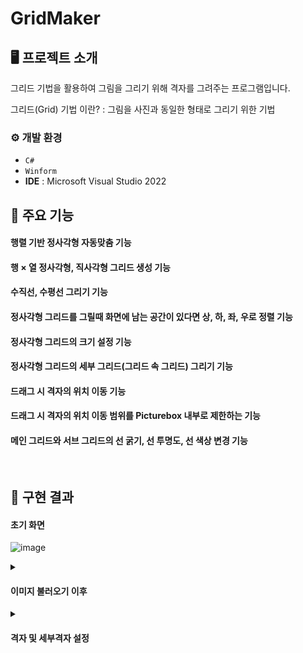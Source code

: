 # GridMaker


## 🖥️ 프로젝트 소개
그리드 기법을 활용하여 그림을 그리기 위해 격자를 그려주는 프로그램입니다.

그리드(Grid) 기법 이란? : 그림을 사진과 동일한 형태로 그리기 위한 기법
<br>

### ⚙️ 개발 환경
- `C#`
- `Winform`
- **IDE** : Microsoft Visual Studio 2022 

## 📌 주요 기능
#### 행렬 기반 정사각형 자동맞춤 기능
#### 행 × 열 정사각형, 직사각형 그리드 생성 기능
#### 수직선, 수평선 그리기 기능
#### 정사각형 그리드를 그릴때 화면에 남는 공간이 있다면 상, 하, 좌, 우로 정렬 기능
#### 정사각형 그리드의 크기 설정 기능
#### 정사각형 그리드의 세부 그리드(그리드 속 그리드) 그리기 기능
#### 드래그 시 격자의 위치 이동 기능
#### 드래그 시 격자의 위치 이동 범위를 Picturebox 내부로 제한하는 기능
#### 메인 그리드와 서브 그리드의 선 굵기, 선 투명도, 선 색상 변경 기능
<br>


## 🚩 구현 결과

#### 초기 화면


![image](https://github.com/MegaZizon/GridMaker/assets/105596059/ac8320e2-2adc-4d4f-aee7-8235fa9dd319)



<details><summary><h4>이미지 불러오기 이후</h4> </summary>

<!-- summary 아래 한칸 공백 두어야함 -->

![image](https://github.com/MegaZizon/GridMaker/assets/105596059/73e83cff-28c1-4d58-9ab5-1eef39005383)




</details>

<details><summary><h4>격자 및 세부격자 설정</h4> </summary>

<!-- summary 아래 한칸 공백 두어야함 -->

![image](https://github.com/MegaZizon/GridMaker/assets/105596059/46cea258-1076-4aa2-9ef3-335a680e0de7)



